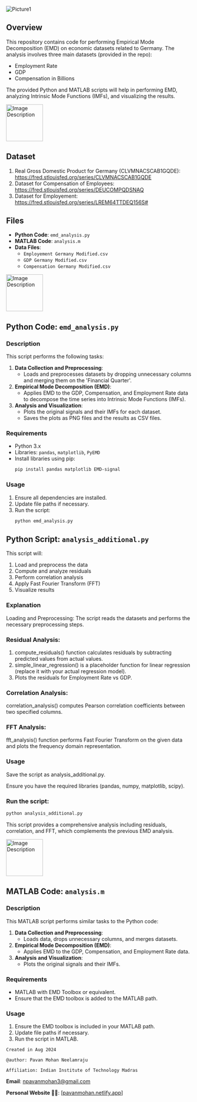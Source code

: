 ![Picture1](https://github.com/user-attachments/assets/7fc42212-6903-41ac-996b-895e09653c2a)

## Overview

This repository contains code for performing Empirical Mode Decomposition (EMD) on economic datasets related to Germany. The analysis involves three main datasets (provided in the repo):
- Employment Rate
- GDP
- Compensation in Billions

The provided Python and MATLAB scripts will help in performing EMD, analyzing Intrinsic Mode Functions (IMFs), and visualizing the results.

<img src="https://github.com/user-attachments/assets/4d88acf3-7439-4fb2-bc00-9973efe942bb" alt="Image Description" width="100" />

## Dataset

1.  Real Gross Domestic Product for Germany (CLVMNACSCAB1GQDE): https://fred.stlouisfed.org/series/CLVMNACSCAB1GQDE
2.  Dataset for Compensation of Employees: https://fred.stlouisfed.org/series/DEUCOMPQDSNAQ
3.  Dataset for Employement: https://fred.stlouisfed.org/series/LREM64TTDEQ156S#

## Files

- **Python Code**: `emd_analysis.py`
- **MATLAB Code**: `analysis.m`
- **Data Files**:
  - `Employement Germany Modified.csv`
  - `GDP Germany Modified.csv`
  - `Compensation Germany Modified.csv`

<img src="https://github.com/user-attachments/assets/d0bbce8c-7812-4a52-9f70-2cc44e779d00" alt="Image Description" width="100" />

## Python Code: `emd_analysis.py`

### Description
This script performs the following tasks:
1. **Data Collection and Preprocessing**: 
   - Loads and preprocesses datasets by dropping unnecessary columns and merging them on the 'Financial Quarter'.
2. **Empirical Mode Decomposition (EMD)**: 
   - Applies EMD to the GDP, Compensation, and Employment Rate data to decompose the time series into Intrinsic Mode Functions (IMFs).
3. **Analysis and Visualization**:
   - Plots the original signals and their IMFs for each dataset. 
   - Saves the plots as PNG files and the results as CSV files.

### Requirements
- Python 3.x
- Libraries: `pandas`, `matplotlib`, `PyEMD`
- Install libraries using pip:
  ```sh
  pip install pandas matplotlib EMD-signal
  ```

### Usage
1. Ensure all dependencies are installed.
2. Update file paths if necessary.
3. Run the script:
   ```sh
   python emd_analysis.py
   ```

## Python Script: `analysis_additional.py`

This script will:
1. Load and preprocess the data
2. Compute and analyze residuals
3. Perform correlation analysis
4. Apply Fast Fourier Transform (FFT)
5. Visualize results
   
### Explanation

Loading and Preprocessing: The script reads the datasets and performs the necessary preprocessing steps.

### Residual Analysis:

1. compute_residuals() function calculates residuals by subtracting predicted values from actual values.
2. simple_linear_regression() is a placeholder function for linear regression (replace it with your actual regression model).
3. Plots the residuals for Employment Rate vs GDP.

### Correlation Analysis:

correlation_analysis() computes Pearson correlation coefficients between two specified columns.

### FFT Analysis:

fft_analysis() function performs Fast Fourier Transform on the given data and plots the frequency domain representation.

### Usage

Save the script as analysis_additional.py.

Ensure you have the required libraries (pandas, numpy, matplotlib, scipy).

### Run the script:
  ```sh
python analysis_additional.py
  ```
This script provides a comprehensive analysis including residuals, correlation, and FFT, which complements the previous EMD analysis.

<img src="https://github.com/user-attachments/assets/17f51656-0151-4819-b111-879b180c8d94" alt="Image Description" width="100" />

## MATLAB Code: `analysis.m`

### Description
This MATLAB script performs similar tasks to the Python code:
1. **Data Collection and Preprocessing**:
   - Loads data, drops unnecessary columns, and merges datasets.
2. **Empirical Mode Decomposition (EMD)**:
   - Applies EMD to the GDP, Compensation, and Employment Rate data.
3. **Analysis and Visualization**:
   - Plots the original signals and their IMFs.

### Requirements
- MATLAB with EMD Toolbox or equivalent.
- Ensure that the EMD toolbox is added to the MATLAB path.

### Usage
1. Ensure the EMD toolbox is included in your MATLAB path.
2. Update file paths if necessary.
3. Run the script in MATLAB.

`Created in Aug 2024`

`@author: Pavan Mohan Neelamraju`

`Affiliation: Indian Institute of Technology Madras`

**Email**: npavanmohan3@gmail.com

**Personal Website 🔴🔵**: [[pavanmohan.netlify.app](https://pavanmohan.netlify.app/)]
